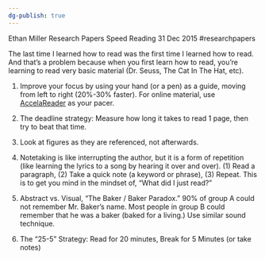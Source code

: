 ```yaml
---
dg-publish: true
---
```

Ethan Miller
Research Papers
Speed Reading
31 Dec 2015
#researchpapers 

The last time I learned how to read was the first time I learned how to read. And that’s a problem because when you first learn how to read, you’re learning to read very basic material (Dr. Seuss, The Cat In The Hat, etc).

1. Improve your focus by using your hand (or a pen) as a guide, moving from left to right (20%-30% faster). For online material, use [AccelaReader](http://accelareader.com/) as your pacer.
	
2. The deadline strategy: Measure how long it takes to read 1 page, then try to beat that time.
	
3. Look at figures as they are referenced, not afterwards.
	
4. Notetaking is like interrupting the author, but it is a form of repetition (like learning the lyrics to a song by hearing it over and over). (1) Read a paragraph, (2) Take a quick note (a keyword or phrase), (3) Repeat. This is to get you mind in the mindset of, “What did I just read?”
	
5. Abstract vs. Visual, “The Baker / Baker Paradox.” 90% of group A could not remember Mr. Baker’s name. Most people in group B could remember that he was a baker (baked for a living.) Use similar sound technique.
	
6. The “25-5” Strategy: Read for 20 minutes, Break for 5 Minutes (or take notes)